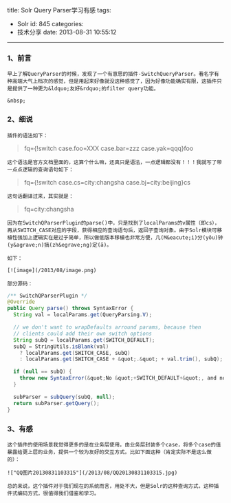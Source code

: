 title: Solr Query Parser学习有感
tags:
  - Solr
id: 845
categories:
  - 技术分享
date: 2013-08-31 10:55:12
---

### 1、前言

	早上了解QueryParser的时候，发现了一个有意思的插件-SwitchQueryParser。看名字有种高端大气上档次的感觉，但是用起来好像就没这种感觉了，因为好像功能确实有限，这插件只是提供了一种更为&ldquo;友好&rdquo;的filter query功能。

<!--more-->

	&nbsp;

### 2、细说

	插件的语法如下：

> fq={!switch case.foo=XXX case.bar=zzz case.yak=qqq}foo

	这个语法是官方文档里面的，这算个什么嘛，还真只是语法，一点逻辑都没有！！！我就写了带一点点逻辑的查询语句如下：

> fq={!switch case.cs=city:changsha case.bj=city:beijing}cs

	这句话翻译过来，其实就是：

> fq=city:changsha

	因为在SwitchQParserPlugin的parse()中，只是找到了localParams的v属性（即cs），再从SWITCH_CASE对应的字段，获得相应的查询语句后，返回子查询对象。由于Solr模块可移植性强加上逻辑实在是过于简单，所以做低版本移植也非常方便，几(M&eacute;i)分(yǒu)钟(y&agrave;n)搞(zh&egrave;ng)定(ā)。

	如下：

	[![image](/2013/08/image.png)

	部分源码：

``` java
/** SwitchQParserPlugin */
@Override
public Query parse() throws SyntaxError {
  String val = localParams.get(QueryParsing.V);

  // we don't want to wrapDefaults arround params, because then 
  // clients could add their own switch options 
  String subQ = localParams.get(SWITCH_DEFAULT);
  subQ = StringUtils.isBlank(val)
    ? localParams.get(SWITCH_CASE, subQ)
    : localParams.get(SWITCH_CASE + &quot;.&quot; + val.trim(), subQ);

  if (null == subQ) {
    throw new SyntaxError(&quot;No &quot;+SWITCH_DEFAULT+&quot;, and no switch case matching specified query string: \&quot;&quot; + val + &quot;\&quot;&quot;);
  }

  subParser = subQuery(subQ, null);
  return subParser.getQuery();
}
```

### 3、有感

	这个插件的使用场景我觉得更多的是在业务层使用，由业务层封装多个case，将多个case的值暴露给更上层的业务，提供一个较为友好的交互方式。比如下面这种（肯定实际不是这么做的）：

	!["QQ图片20130831103315"](/2013/08/QQ20130831103315.jpg)

	总的来说，这个插件对于我们现在的系统而言，用处不大，但是Solr的这种查询方式，这种插件式编码方式，很值得我们借鉴和学习。
